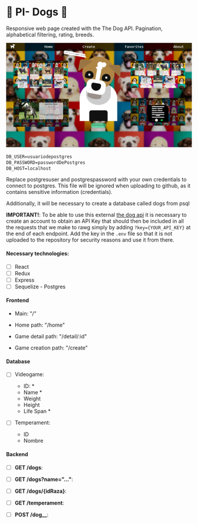 # 🐶 PI- Dogs 🐶

Responsive web page created with the The Dog API. Pagination, alphabetical filtering, rating,
breeds.

![preview img](/Preview.png)

```
DB_USER=usuariodepostgres
DB_PASSWORD=passwordDePostgres
DB_HOST=localhost
```

Replace postgresuser and postgrespassword with your own credentials to connect to postgres. This file will be ignored when uploading to github, as it contains sensitive information (credentials).

Additionally, it will be necessary to create a database called dogs from psql

**IMPORTANT!**: To be able to use this external [the dog api](https://thedogapi.com/) it is necessary to create an account to obtain an API Key that should then be included in all the requests that we make to rawg simply by adding `?key={YOUR_API_KEY}` at the end of each endpoint. Add the key in the `.env` file so that it is not uploaded to the repository for security reasons and use it from there.

#### Necessary technologies:

- [ ] React
- [ ] Redux
- [ ] Express
- [ ] Sequelize - Postgres

#### Frontend

- Main: "/"

- Home path: "/home"

- Game detail path: "/detail/:id"

- Game creation path: "/create"

#### Database

- [ ] Videogame:

  - ID: \*
  - Name \*
  - Weight
  - Height
  - Life Span \*

- [ ] Temperament:

  - ID
  - Nombre

#### Backend

- [ ] **GET /dogs**:

- [ ] **GET /dogs?name="..."**:

- [ ] **GET /dogs/{idRaza}**:

- [ ] **GET /temperament**:

- [ ] **POST /dog\_\_**:
